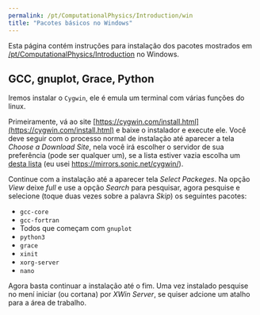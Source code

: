 ```yaml
---
permalink: /pt/ComputationalPhysics/Introduction/win
title: "Pacotes básicos no Windows"
---
```


Esta página contém instruções para instalação dos pacotes mostrados
em [/pt/ComputationalPhysics/Introduction](/pt/ComputationalPhysics/Introduction)
no Windows.

## GCC, gnuplot, Grace, Python

Iremos instalar o `Cygwin`, ele é emula um terminal com várias funções do linux.

Primeiramente, vá ao site [https://cygwin.com/install.html](https://cygwin.com/install.html)
e baixe o instalador e execute ele. Você deve seguir com o processo normal de instalação
até aparecer a tela *Choose a Download Site*, nela você irá escolher o servidor de sua preferência
(pode ser qualquer um), se a lista estiver vazia escolha um [desta lista](https://cygwin.com/mirrors.html)
(eu usei https://mirrors.sonic.net/cygwin/).

Continue com a instalação até a aparecer tela
*Select Packeges*. Na opção *View* deixe *full* e use a opção *Search* para pesquisar, agora
pesquise e selecione (toque duas vezes sobre a palavra *Skip*) os seguintes pacotes:
* `gcc-core`
* `gcc-fortran`
* Todos que começam com `gnuplot`
* `python3`
* `grace`
* `xinit`
* `xorg-server`
* `nano`

Agora basta continuar a instalação até o fim. Uma vez instalado pesquise
no mení iniciar (ou cortana) por *XWin Server*, se quiser adcione um atalho para a área
de trabalho.
